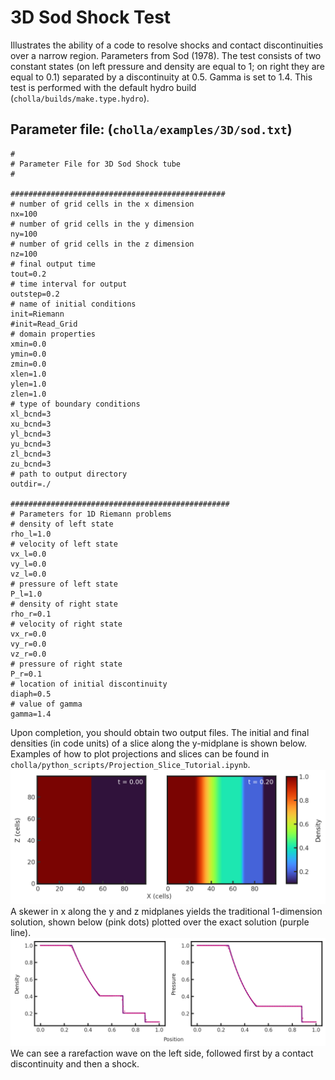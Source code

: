 # 3D Sod Shock Test
Illustrates the ability of a code to resolve shocks and contact discontinuities over a narrow region. Parameters from Sod (1978). The test consists of two constant states (on left pressure and density are equal to 1; on right they are equal to 0.1) separated by a discontinuity at 0.5. Gamma is set to 1.4. This test is performed with the default hydro build (`cholla/builds/make.type.hydro`).
## Parameter file: (`cholla/examples/3D/sod.txt`)
```
#
# Parameter File for 3D Sod Shock tube
#

################################################
# number of grid cells in the x dimension
nx=100
# number of grid cells in the y dimension
ny=100
# number of grid cells in the z dimension
nz=100
# final output time
tout=0.2
# time interval for output
outstep=0.2
# name of initial conditions
init=Riemann
#init=Read_Grid
# domain properties
xmin=0.0
ymin=0.0
zmin=0.0
xlen=1.0
ylen=1.0
zlen=1.0
# type of boundary conditions
xl_bcnd=3
xu_bcnd=3
yl_bcnd=3
yu_bcnd=3
zl_bcnd=3
zu_bcnd=3
# path to output directory
outdir=./

#################################################
# Parameters for 1D Riemann problems
# density of left state
rho_l=1.0
# velocity of left state
vx_l=0.0
vy_l=0.0
vz_l=0.0
# pressure of left state
P_l=1.0
# density of right state
rho_r=0.1
# velocity of right state
vx_r=0.0
vy_r=0.0
vz_r=0.0
# pressure of right state
P_r=0.1
# location of initial discontinuity
diaph=0.5
# value of gamma
gamma=1.4
```
Upon completion, you should obtain two output files. The initial and final densities (in code units) of a slice along the y-midplane is shown below. Examples of how to plot projections and slices can be found in `cholla/python_scripts/Projection_Slice_Tutorial.ipynb`.  
<img src="./images/3dsod_density_xz.png" alt="Two 2D histograms side by side, showing density of cells in z direction vs cells in x direction. The leftmost is the initial density plot with a constant density of 1 throughout all 100 y cells between x-cells 0 through 50 and a constant density of 0.1 between x cells 0 through 100. The rightmost plot is the final density plot at t = 0.20 with a nonconstant density in x and constant density in z. A density of 1 transitions abruptly to a density 0.8 around x = 25 cells, then gradually lessens to 0.6 around x = 50 cells. An abrupt change occurs at x = 70 cells to a density of 0.3 and the final abrupt transition is at x = 90 cells to a density of 0.2" width="1200" />  
A skewer in x along the y and z midplanes yields the traditional 1-dimension solution, shown below (pink dots) plotted over the exact solution (purple line).  
<img src="./images/3dsod_density_x.png" alt="Two scatter plots side by side of density vs position and pressure vs position. The plots have pink dots plotted over a purple line. In all cases, the pink dots match the shape of the purple line, albeit imperfectly. The leftmost plot (density) shows a density of 1.0 for 0 \< x \< 0.2, then a continuous gradual decrease to a value of 0.4 at x = 0.5. Density remains constant until x = 0.7, then it jumps down abruptly to a value of 0.2. Density remains constant here until x = 0.9 where it makes a final jump to a value of 0.1, remaining at 0.1 for the final x values. The rightmost plot (final pressure) shows a pressure of 1.0 for 0 \< x \< 0.2, then a continuous gradual decrease to a value of 0.3 at x = 0.5. Pressure remains constant until x = 0.9 where it makes a jump to a value of 0.1, remaining at 0.1 for the final x values." width="1200" />  
We can see a rarefaction wave on the left side, followed first by a contact discontinuity and then a shock.
